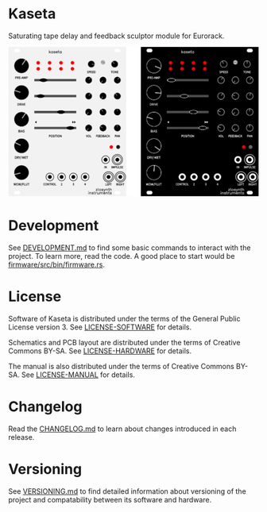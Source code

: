 # Kaseta

Saturating tape delay and feedback sculptor module for Eurorack.

<p align="center">
   <img src="panel.svg" alt="Panel illustration"/>
</p>

# Development

See [DEVELOPMENT.md](DEVELOPMENT.md) to find some basic commands to interact
with the project. To learn more, read the code. A good place to start would be
[firmware/src/bin/firmware.rs](firmware/src/bin/firmware.rs).

# License

Software of Kaseta is distributed under the terms of the General Public License
version 3. See [LICENSE-SOFTWARE](LICENSE-SOFTWARE) for details.

Schematics and PCB layout are distributed under the terms of Creative Commons
BY-SA. See [LICENSE-HARDWARE](LICENSE-HARDWARE) for details.

The manual is also distributed under the terms of Creative Commons BY-SA. See
[LICENSE-MANUAL](LICENSE-MANUAL) for details.

# Changelog

Read the [CHANGELOG.md](CHANGELOG.md) to learn about changes introduced in each
release.

# Versioning

See [VERSIONING.md](VERSIONING.md) to find detailed information about versioning
of the project and compatability between its software and hardware.
